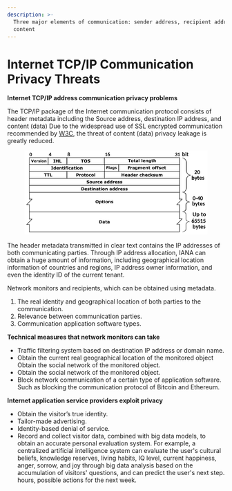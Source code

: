 ```yaml
---
description: >-
  Three major elements of communication: sender address, recipient address, and
  content
---
```


# Internet TCP/IP Communication Privacy Threats

**Internet TCP/IP address communication privacy problems**

The TCP/IP package of the Internet communication protocol consists of header metadata including the Source address, destination IP address, and content (data) Due to the widespread use of SSL encrypted communication recommended by [W3C](https://www.w3.org/2001/tag/doc/web-https), the threat of content (data) privacy leakage is greatly reduced.

<figure><img src="../../../../.gitbook/assets/image (3).png" alt=""><figcaption></figcaption></figure>

The header metadata transmitted in clear text contains the IP addresses of both communicating parties. Through IP address allocation, IANA can obtain a huge amount of information, including geographical location information of countries and regions, IP address owner information, and even the identity ID of the current tenant.

Network monitors and recipients, which can be obtained using metadata.

1. The real identity and geographical location of both parties to the communication.
2. Relevance between communication parties.
3. Communication application software types.

**Technical measures that network monitors can take**

* Traffic filtering system based on destination IP address or domain name.
* Obtain the current real geographical location of the monitored object Obtain the social network of the monitored object.
* Obtain the social network of the monitored object.
* Block network communication of a certain type of application software. Such as blocking the communication protocol of Bitcoin and Ethereum.

**Internet application service providers exploit privacy**

* Obtain the visitor’s true identity.
* Tailor-made advertising.
* Identity-based denial of service.
* Record and collect visitor data, combined with big data models, to obtain an accurate personal evaluation system. For example, a centralized artificial intelligence system can evaluate the user's cultural beliefs, knowledge reserves, living habits, IQ level, current happiness, anger, sorrow, and joy through big data analysis based on the accumulation of visitors' questions, and can predict the user's next step. hours, possible actions for the next week.
